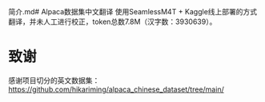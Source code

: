 简介.md# Alpaca数据集中文翻译
使用SeamlessM4T + Kaggle线上部署的方式翻译，并未人工进行校正，token总数7.8M（汉字数：3930639）。

# 致谢
感谢项目切分的英文数据集：https://github.com/hikariming/alpaca_chinese_dataset/tree/main/
